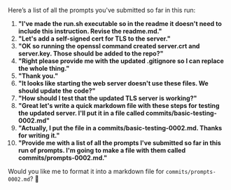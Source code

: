 Here’s a list of all the prompts you've submitted so far in this run:

1. **"I've made the run.sh executable so in the readme it doesn't need to include this instruction. Revise the readme.md."**  
2. **"Let's add a self-signed cert for TLS to the server."**  
3. **"OK so running the openssl command created server.crt and server.key. Those should be added to the repo?"**  
4. **"Right please provide me with the updated .gitignore so I can replace the whole thing."**  
5. **"Thank you."**  
6. **"It looks like starting the web server doesn't use these files. We should update the code?"**  
7. **"How should I test that the updated TLS server is working?"**  
8. **"Great let's write a quick markdown file with these steps for testing the updated server. I'll put it in a file called commits/basic-testing-0002.md"**  
9. **"Actually, I put the file in a commits/basic-testing-0002.md. Thanks for writing it."**  
10. **"Provide me with a list of all the prompts I've submitted so far in this run of prompts. I'm going to make a file with them called commits/prompts-0002.md."**  

Would you like me to format it into a markdown file for
`commits/prompts-0002.md`? 🚀
